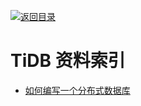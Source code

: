 [![返回目录](https://parg.co/UGo)](https://github.com/wxyyxc1992/Awesome-Reference)

# TiDB 资料索引

* [如何编写一个分布式数据库](http://studygolang.com/articles/4860)
